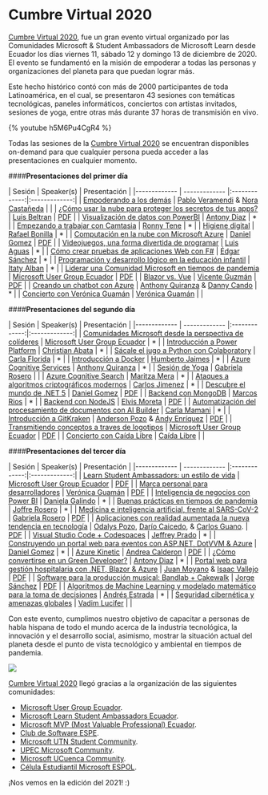 # Cumbre Virtual 2020

[Cumbre Virtual 2020](http://cumbrevirtual.com/), fue un gran evento virtual organizado por las Comunidades Microsoft & Student Ambassadors de Microsoft Learn desde Ecuador los días viernes 11, sábado 12 y domingo 13 de diciembre de 2020. El evento se fundamentó en la misión de empoderar a todas las personas y organizaciones del planeta para que puedan lograr más. 

Este hecho histórico contó con más de 2000 participantes de toda Latinoamérica, en el cual, se presentaron 43 sesiones con temáticas tecnológicas, paneles informáticos, conciertos con artistas invitados, sesiones de yoga, entre otras más durante 37 horas de transmisión en vivo.

{% youtube h5M6Pu4CgR4 %}

Todas las sesiones de la [Cumbre Virtual 2020](http://cumbrevirtual.com/) se encuentran disponibles on-demand para que cualquier persona pueda acceder a las presentaciones en cualquier momento. 

####**Presentaciones del primer día** 

| Sesión | Speaker(s) | Presentación |
|------------- | ------------- |:-------------:|:-------------:|
| [Empoderando a los demás](https://www.youtube.com/watch?v=j--q9uUKbdI) | [Pablo Veramendi](https://twitter.com/IamPablo) & [Nora Castañeda](https://www.linkedin.com/in/nora-alicia-casta%C3%B1eda-680138161/) |  |
| [¿Cómo usar la nube para proteger los secretos de tus apps?](https://www.youtube.com/watch?v=g37SYHtCZNc) | [Luis Beltran](https://twitter.com/darkicebeam) | [PDF](https://github.com/esdanielgomez/CumbreVirtual2020/blob/main/presentations/Como%20usar%20la%20nube%20proteger%20secretos%20apps.pdf) | 
| [Visualización de datos con PowerBI](https://www.youtube.com/watch?v=NstOOfwOCXI) | [Antony Diaz](https://twitter.com/antonydis) | * | 
| [Empezando a trabajar con Camtasia](https://www.youtube.com/watch?v=F7R35-A9LUE) | [Ronny Tene](https://twitter.com/RonnyTene) | * | 
| [Higiene digital](https://www.youtube.com/watch?v=OiZc7AfnVzY) | [Rafael Bonilla](https://twitter.com/rbonillaa) | * | 
| [Computación en la nube con Microsoft Azure](https://www.youtube.com/watch?v=29XQVNVwOco) | [Daniel Gomez](https://twitter.com/esDanielGomez) | [PDF](https://github.com/esdanielgomez/CumbreVirtual2020/blob/main/presentations/Computaci%C3%B3n%20en%20la%20nube%20con%20Microsoft%20Azure.pdf) | 
| [Videojuegos, una forma divertida de programar](https://www.youtube.com/watch?v=GTzv7zsJrDk) | [Luis Aguas](https://www.facebook.com/aguaszoft/) | * | 
| [Cómo crear pruebas de aplicaciones Web con F#](https://www.youtube.com/watch?v=e1iXp_qKfcQ) | [Édgar Sánchez](https://twitter.com/EdgarSanchez) | * | 
| [Programación y desarrollo lógico en la educación infantil](https://www.youtube.com/watch?v=lwhKS2_ClB4) | [Itaty Alban](#) | * | 
| [Liderar una Comunidad Microsoft en tiempos de pandemia](https://www.youtube.com/watch?v=qOk71I0MBSo) | [Microsoft User Group Ecuador](https://twitter.com/MSFTGroupEC) | [PDF](https://github.com/esdanielgomez/CumbreVirtual2020/blob/main/presentations/Liderar%20una%20Comunidad%20Microsoft%20en%20tiempos%20de%20pandemia.pdf) | 
| [Blazor vs. Vue](https://www.youtube.com/watch?v=dcxCCWtDQFw) | [Vicente Guzmán](https://twitter.com/LucioMSP) | [PDF](https://github.com/esdanielgomez/CumbreVirtual2020/blob/main/presentations/Blazor%20vs.%20Vue.pdf) | 
| [Creando un chatbot con Azure](https://www.youtube.com/watch?v=ohgH595d5Zc) | [Anthony Quiranza](https://twitter.com/AnthonyQ_EC) & [Danny Cando](https://twitter.com/Danny15363819) | * |
| [Concierto con Verónica Guamán](https://www.youtube.com/watch?v=7J0priUmp6A) | [Verónica Guamán](https://twitter.com/veronicaguamann) |  |

####**Presentaciones del segundo día** 

| Sesión | Speaker(s) | Presentación |
|------------- | ------------- |:-------------:|:-------------:|
| [Comunidades Microsoft desde la perspectiva de colíderes](https://www.youtube.com/watch?v=T6CQl0f8pfQ) | [Microsoft User Group Ecuador](https://twitter.com/MSFTGroupEC) | * |
| [Introducción a Power Platform](https://www.youtube.com/watch?v=AigYPWQ55V8) | [Christian Abata](https://twitter.com/christian_abata) | * |
| [Sácale el jugo a Python con Colaboratory](https://www.youtube.com/watch?v=eRT832albO0) | [Carla Florida](https://twitter.com/carlirom_py) | * |
| [Introducción a Docker](https://www.youtube.com/watch?v=mB0PThj4IpA) | [Humberto Jaimes](https://twitter.com/HJaimesDev) | * |
| [Azure Cognitive Services](https://www.youtube.com/watch?v=qDgHDJERiak) | [Anthony Quiranza](https://twitter.com/AnthonyQ_EC) | * |
| [Sesión de Yoga](https://www.youtube.com/watch?v=oXcTXTaJk48) | [Gabriela Rosero](https://twitter.com/gabystefyrc) |  |
| [Azure Cognitive Search](https://www.youtube.com/watch?v=TteYrhj3s6Q) | [Maritza Mera](https://twitter.com/maritzag_123) | * |
| [Ataques a algoritmos criptográficos modernos](https://www.youtube.com/watch?v=m2J63e_7qOk) | [Carlos Jimenez](https://twitter.com/CaJiFan) | * |
| [Descubre el mundo de .NET 5](https://www.youtube.com/watch?v=V1C7-gWScrc) | [Daniel Gomez](https://twitter.com/esDanielGomez) | [PDF](https://github.com/esdanielgomez/CumbreVirtual2020/blob/main/presentations/Descubre%20el%20mundo%20de%20.NET%205.pdf) |
| [Backend con MongoDB](https://www.youtube.com/watch?v=UZlnoeAuCe4) | [Marcos Rios](#) | * |
| [Backend con NodeJS](https://www.youtube.com/watch?v=XA0WGSg53Uc) | [Elvis Moreta](https://www.linkedin.com/in/davidmoreta/) | [PDF](https://github.com/esdanielgomez/CumbreVirtual2020/blob/main/presentations/Backend%20con%20Node.js.pdf) |
| [Automatización del procesamiento de documentos con AI Builder](https://www.youtube.com/watch?v=i_-6o3fqhuQ) | [Carla Mamani](https://twitter.com/CarlaMamaniCha1) | * |
| [Introducción a GitKraken](https://www.youtube.com/watch?v=AJO1nrHvZGs) | [Anderson Pozo](https://twitter.com/AndersonPozo12) & [Andy Enríquez](#) | [PDF](https://github.com/esdanielgomez/CumbreVirtual2020/blob/main/presentations/Introducci%C3%B3n%20a%20GitKraken.pdf) |
| [Transmitiendo conceptos a traves de logotipos](https://www.youtube.com/watch?v=I3EvUPIBRXo) | [Microsoft User Group Ecuador](https://twitter.com/MSFTGroupEC) | [PDF](https://github.com/esdanielgomez/CumbreVirtual2020/blob/main/presentations/Transmitiendo%20conceptos%20a%20trav%C3%A9s%20de%20logotipos.pdf) |
| [Concierto con Caída Libre](https://www.youtube.com/watch?v=gjbsThMiAvk) | [Caída Libre](https://www.facebook.com/CaidaLibr3) |  |

####**Presentaciones del tercer día** 

| Sesión | Speaker(s) | Presentación |
|------------- | ------------- |:-------------:|:-------------:|
| [Learn Student Ambassadors: un estilo de vida](https://www.youtube.com/watch?v=nAyUPLSgW0I) | [Microsoft User Group Ecuador](https://twitter.com/MSFTGroupEC) | [PDF](https://github.com/esdanielgomez/CumbreVirtual2020/blob/main/presentations/Learn%20Student%20Ambassadors%20un%20estilo%20de%20vida.pdf) |
| [Marca personal para desarrolladores](https://i.ytimg.com/an_webp/4XYq1vv88ls/mqdefault_6s.webp?du=3000&sqp=CMyryv8F&rs=AOn4CLDerl8n-6pyS7W2p7Oweoev1c-Sdg) | [Verónica Guamán](https://twitter.com/veronicaguamann) | [PDF](https://github.com/esdanielgomez/CumbreVirtual2020/blob/main/presentations/Marca%20personal%20para%20desarrolladores.pdf) |
| [Inteligencia de negocios con Power BI](https://www.youtube.com/watch?v=Q3HZhfYAUv8) | [Daniela Galindo](https://twitter.com/alexandra17g) | * |
| [Buenas prácticas en tiempos de pandemia](https://www.youtube.com/watch?v=UcIvlPfqOCo) | [Joffre Rosero](#) | * |
| [Medicina e inteligencia artificial, frente al SARS-CoV-2](https://www.youtube.com/watch?v=_teUkue529Q) | [Gabriela Rosero](https://twitter.com/gabystefyrc) | [PDF](https://github.com/esdanielgomez/CumbreVirtual2020/blob/main/presentations/Medicina%20e%20Inteligencia%20Artificial%20frente%20al%20SARS-CoV-2.pdf) |
| [Aplicaciones con realidad aumentada la nueva tendencia en tecnología](https://www.youtube.com/watch?v=RzcJPRzAvSQ) | [Odalys Pozo](https://www.linkedin.com/in/odalys-mayte-pozo-orbe-85b8081b9/), [Darío Caicedo](#), & [Carlos Guano](#). | [PDF](https://github.com/esdanielgomez/CumbreVirtual2020/blob/main/presentations/Aplicaciones%20con%20relialidad%20aumentada%20la%20nueva%20tendencia.pdf) |
| [Visual Studio Code + Codespaces](https://www.youtube.com/watch?v=Nf7WZze6e78) | [Jeffrey Prado](https://twitter.com/jeffpr11) | * |
| [Construyendo un portal web para eventos con ASP.NET, DotVVM & Azure](https://www.youtube.com/watch?v=_NMSszqDOyE) | [Daniel Gomez](https://twitter.com/esDanielGomez) | * |
| [Azure Kinetic](https://www.youtube.com/watch?v=X2Jk_wY3phA) | [Andrea Calderon](#) | [PDF](https://github.com/esdanielgomez/CumbreVirtual2020/blob/main/presentations/Construyendo%20un%20portal%20web%20para%20eventos%20con%20ASP.NET%2C%20DotVVM%20%26%20Azure.pdf) |
| [¿Cómo convertirse en un Green Developer?](https://www.youtube.com/watch?v=beEPWW8xPGk) | [Antony Diaz](https://twitter.com/antonydis) | * |
| [Portal web para gestión hospitalaria con .NET, Blazor & Azure](https://www.youtube.com/watch?v=lTTlrtCebhc) | [Juan Moyano](https://twitter.com/JuanMoyano100) & [Isaac Vallejo](#) | [PDF](https://github.com/esdanielgomez/CumbreVirtual2020/blob/main/presentations/Portal%20Web%20para%20gesti%C3%B3n%20hospitalaria%20con%20.NET%2C%20Blazor%20%26%20Azure.pdf) |
| [Software para la producción musical: Bandlab + Cakewalk](https://www.youtube.com/watch?v=C0QJkvxlSfo) | [Jorge Sánchez](https://www.linkedin.com/in/jorge-s%C3%A1nchez-1754b51a9/) | [PDF](https://github.com/esdanielgomez/CumbreVirtual2020/blob/main/presentations/Software%20para%20la%20producci%C3%B3n%20musical.pdf) |
| [Algoritmos de Machine Learning y modelado matemático para la toma de decisiones](https://www.youtube.com/watch?v=8ZrS87OJzxw) | [Andrés Estrada](#) | * |
| [Seguridad cibernética y amenazas globales](https://www.youtube.com/watch?v=IsqK8JtGez0) | [Vadim Lucifer](#) |  |


Con este evento, cumplimos nuestro objetivo de capacitar a personas de habla hispana de todo el mundo acerca de la industria tecnológica, la innovación y el desarrollo social, asimismo, mostrar la situación actual del planeta desde el punto de vista tecnológico y ambiental en tiempos de pandemia.

![](https://dev-to-uploads.s3.amazonaws.com/i/yxlg6mgjmdje7fbi4ejd.jpg)

[Cumbre Virtual 2020](http://cumbrevirtual.com/) llegó gracias a la organización de las siguientes comunidades:

+ [Microsoft User Group Ecuador](https://twitter.com/MSFTGroupEC).
+ [Microsoft Learn Student Ambassadors Ecuador](https://www.facebook.com/MUGEcuador).
+ [Microsoft MVP (Most Valuable Professional) Ecuador](https://www.facebook.com/MUGEcuador). 
+ [Club de Software ESPE](https://www.facebook.com/CSOFTWAREESPE).
+ [Microsoft UTN Student Community](https://www.facebook.com/MUSCUTN). 
+ [UPEC Microsoft Community](https://www.facebook.com/UMCstudent).
+ [Microsoft UCuenca Community](https://www.facebook.com/MicrosoftUCuenca). 
+ [Célula Estudiantil Microsoft ESPOL](https://www.facebook.com/CMSESPOL). 

¡Nos vemos en la edición del 2021! :)
